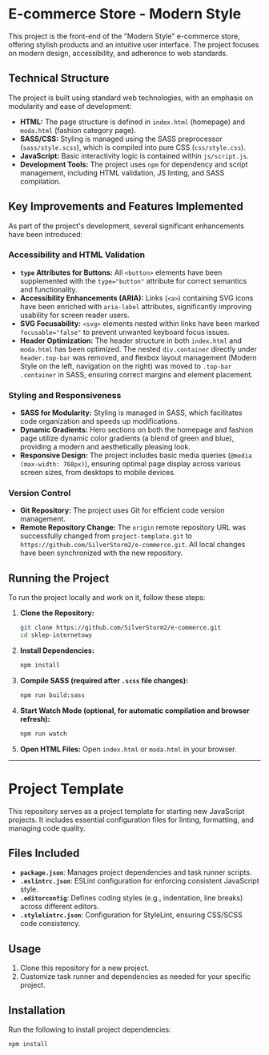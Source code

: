 # E-commerce Store - Modern Style

This project is the front-end of the "Modern Style" e-commerce store, offering stylish products and an intuitive user interface. The project focuses on modern design, accessibility, and adherence to web standards.

## Technical Structure

The project is built using standard web technologies, with an emphasis on modularity and ease of development:

*   **HTML:** The page structure is defined in `index.html` (homepage) and `moda.html` (fashion category page).
*   **SASS/CSS:** Styling is managed using the SASS preprocessor (`sass/style.scss`), which is compiled into pure CSS (`css/style.css`).
*   **JavaScript:** Basic interactivity logic is contained within `js/script.js`.
*   **Development Tools:** The project uses `npm` for dependency and script management, including HTML validation, JS linting, and SASS compilation.

## Key Improvements and Features Implemented

As part of the project's development, several significant enhancements have been introduced:

### Accessibility and HTML Validation

*   **`type` Attributes for Buttons:** All `<button>` elements have been supplemented with the `type="button"` attribute for correct semantics and functionality.
*   **Accessibility Enhancements (ARIA):** Links (`<a>`) containing SVG icons have been enriched with `aria-label` attributes, significantly improving usability for screen reader users.
*   **SVG Focusability:** `<svg>` elements nested within links have been marked `focusable="false"` to prevent unwanted keyboard focus issues.
*   **Header Optimization:** The header structure in both `index.html` and `moda.html` has been optimized. The nested `div.container` directly under `header.top-bar` was removed, and flexbox layout management (Modern Style on the left, navigation on the right) was moved to `.top-bar .container` in SASS, ensuring correct margins and element placement.

### Styling and Responsiveness

*   **SASS for Modularity:** Styling is managed in SASS, which facilitates code organization and speeds up modifications.
*   **Dynamic Gradients:** Hero sections on both the homepage and fashion page utilize dynamic color gradients (a blend of green and blue), providing a modern and aesthetically pleasing look.
*   **Responsive Design:** The project includes basic media queries (`@media (max-width: 768px)`), ensuring optimal page display across various screen sizes, from desktops to mobile devices.

### Version Control

*   **Git Repository:** The project uses Git for efficient code version management.
*   **Remote Repository Change:** The `origin` remote repository URL was successfully changed from `project-template.git` to `https://github.com/SilverStorm2/e-commerce.git`. All local changes have been synchronized with the new repository.

## Running the Project

To run the project locally and work on it, follow these steps:

1.  **Clone the Repository:**
    ```bash
    git clone https://github.com/SilverStorm2/e-commerce.git
    cd sklep-internetowy
    ```
2.  **Install Dependencies:**
    ```bash
    npm install
    ```
3.  **Compile SASS (required after `.scss` file changes):**
    ```bash
    npm run build:sass
    ```
4.  **Start Watch Mode (optional, for automatic compilation and browser refresh):**
    ```bash
    npm run watch
    ```
5.  **Open HTML Files:** Open `index.html` or `moda.html` in your browser.

---

# Project Template

This repository serves as a project template for starting new JavaScript projects. It includes essential configuration files for linting, formatting, and managing code quality.

## Files Included

- **`package.json`**: Manages project dependencies and task runner scripts.
- **`.eslintrc.json`**: ESLint configuration for enforcing consistent JavaScript style.
- **`.editorconfig`**: Defines coding styles (e.g., indentation, line breaks) across different editors.
- **`.stylelintrc.json`**: Configuration for StyleLint, ensuring CSS/SCSS code consistency.

## Usage

1. Clone this repository for a new project.
2. Customize task runner and dependencies as needed for your specific project.

## Installation

Run the following to install project dependencies:

```bash
npm install
